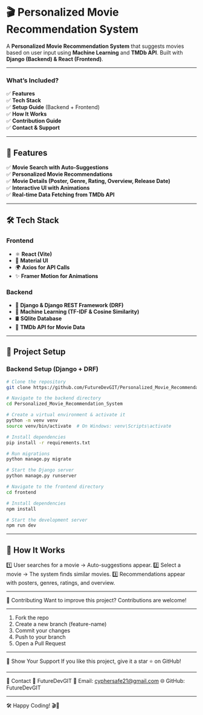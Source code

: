 # 🎬 Personalized Movie Recommendation System  

A **Personalized Movie Recommendation System** that suggests movies based on user input using **Machine Learning** and **TMDb API**. Built with **Django (Backend) & React (Frontend)**.

---

### **What’s Included?**
✅ **Features**  
✅ **Tech Stack**  
✅ **Setup Guide** (Backend + Frontend)  
✅ **How It Works**   
✅ **Contribution Guide**  
✅ **Contact & Support**

---

## 🚀 Features  

✅ **Movie Search with Auto-Suggestions**  
✅ **Personalized Movie Recommendations**  
✅ **Movie Details (Poster, Genre, Rating, Overview, Release Date)**  
✅ **Interactive UI with Animations**  
✅ **Real-time Data Fetching from TMDb API**  

---

## 🛠️ Tech Stack  

### **Frontend**  
- ⚛️ **React (Vite)**
- 🎨 **Material UI**
- 🌍 **Axios for API Calls**
- ✨ **Framer Motion for Animations**

### **Backend**  
- 🐍 **Django & Django REST Framework (DRF)**
- 🤖 **Machine Learning (TF-IDF & Cosine Similarity)**
- 🛢️ **SQlite Database**
- 📡 **TMDb API for Movie Data**

---

## 🎥 Project Setup  

### **Backend Setup (Django + DRF)**  

```bash
# Clone the repository
git clone https://github.com/FutureDevGIT/Personalized_Movie_Recommendation_System.git

# Navigate to the backend directory
cd Personalized_Movie_Recommendation_System

# Create a virtual environment & activate it
python -m venv venv
source venv/bin/activate  # On Windows: venv\Scripts\activate

# Install dependencies
pip install -r requirements.txt

# Run migrations
python manage.py migrate

# Start the Django server
python manage.py runserver

# Navigate to the frontend directory
cd frontend

# Install dependencies
npm install

# Start the development server
npm run dev
```
---

📌 How It Works
---
1️⃣ User searches for a movie → Auto-suggestions appear.
2️⃣ Select a movie → The system finds similar movies.
3️⃣ Recommendations appear with posters, genres, ratings, and overview.

---

🤝 Contributing
Want to improve this project? Contributions are welcome!

---

1. Fork the repo
2. Create a new branch (feature-name)
3. Commit your changes
4. Push to your branch
5. Open a Pull Request

---

🌟 Show Your Support
If you like this project, give it a star ⭐ on GitHub!

---

🔗 Contact
💬 FutureDevGIT
📧 Email: cyphersafe21@gmail.com
🌐 GitHub: FutureDevGIT

---

🛠 Happy Coding! 🎬🚀
